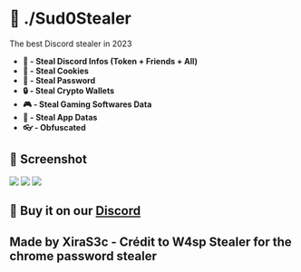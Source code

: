 # 🖤 ./Sud0Stealer

The best Discord stealer in 2023

- **🔩 - Steal Discord Infos (Token + Friends + All)**
- **🍪 - Steal Cookies**
- **🔑 - Steal Password**
- **🔒 - Steal Crypto Wallets**
- **🎮 - Steal Gaming Softwares Data**
- **🎩 - Steal App Datas**
- **👓 - Obfuscated**

## 🎥 Screenshot
![](https://media.discordapp.net/attachments/1078621915549278248/1079019510356525187/image.png)
![](https://media.discordapp.net/attachments/1078621915549278248/1079019741827571812/image.png?width=486&height=618)
![](https://media.discordapp.net/attachments/1078621915549278248/1079019909360668783/image.png)

## 🥽 Buy it on our <a href="https://discord.gg/sud0">Discord</a>
## Made by XiraS3c - Crédit to W4sp Stealer for the chrome password stealer

